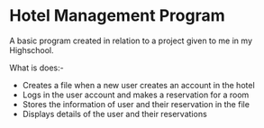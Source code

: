 # Hotel Management Program

A basic program created in relation to a project given to me in my Highschool.

What is does:-
- Creates a file when a new user creates an account in the hotel
- Logs in the user account and makes a reservation for a room 
- Stores the information of user and their reservation in the file
- Displays details of the user and their reservations
